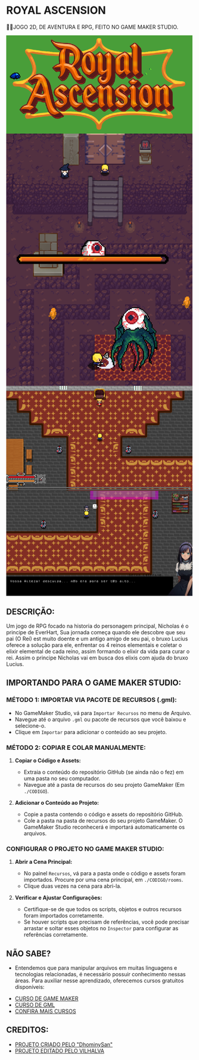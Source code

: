 # ROYAL ASCENSION
👨‍🏫JOGO 2D, DE AVENTURA E RPG, FEITO NO GAME MAKER STUDIO.

<img src="./IMAGENS/FOTO_1.png" align="center" width="500"> <br> 
<img src="./IMAGENS/FOTO_2.png" align="center" width="500"> <br>
<img src="./IMAGENS/FOTO_3.png" align="center" width="500"> <br>
<img src="./IMAGENS/FOTO_4.png" align="center" width="500"> <br>
<img src="./IMAGENS/FOTO_5.png" align="center" width="500"> <br>

## DESCRIÇÃO:
Um jogo de RPG focado na historia do personagem principal, Nicholas é o principe de EverHart, Sua jornada começa quando ele descobre que seu pai (O Rei) est muito doente e um antigo amigo de seu pai, o bruxo Lucius oferece a solução para ele, enfrentar os 4 reinos elementais e coletar o elixir elemental de cada reino, assim formando o elixir da vida para curar o rei. Assim o principe Nicholas vai em busca dos elixis com ajuda do bruxo Lucius.

## IMPORTANDO PARA O GAME MAKER STUDIO:
### MÉTODO 1: IMPORTAR VIA PACOTE DE RECURSOS (.gml):
   - No GameMaker Studio, vá para `Importar Recursos` no menu de Arquivo.
   - Navegue até o arquivo `.gml` ou pacote de recursos que você baixou e selecione-o.
   - Clique em `Importar` para adicionar o conteúdo ao seu projeto.

### MÉTODO 2: COPIAR E COLAR MANUALMENTE:
1. **Copiar o Código e Assets:**
   - Extraia o conteúdo do repositório GitHub (se ainda não o fez) em uma pasta no seu computador.
   - Navegue até a pasta de recursos do seu projeto GameMaker (Em `./CODIGO`).

2. **Adicionar o Conteúdo ao Projeto:**
   - Copie a pasta contendo o código e assets do repositório GitHub.
   - Cole a pasta na pasta de recursos do seu projeto GameMaker. O GameMaker Studio reconhecerá e importará automaticamente os arquivos.

### CONFIGURAR O PROJETO NO GAME MAKER STUDIO:
1. **Abrir a Cena Principal:**
   - No painel `Recursos`, vá para a pasta onde o código e assets foram importados. Procure por uma cena principal, em `./CODIGO/rooms`.
   - Clique duas vezes na cena para abri-la.

2. **Verificar e Ajustar Configurações:**
   - Certifique-se de que todos os scripts, objetos e outros recursos foram importados corretamente.
   - Se houver scripts que precisam de referências, você pode precisar arrastar e soltar esses objetos no `Inspector` para configurar as referências corretamente.
   
## NÃO SABE?
- Entendemos que para manipular arquivos em muitas linguagens e tecnologias relacionadas, é necessário possuir conhecimento nessas áreas. Para auxiliar nesse aprendizado, oferecemos cursos gratuitos disponíveis:
* [CURSO DE GAME MAKER](https://github.com/VILHALVA/CURSO-DE-GAME-MAKER)
* [CURSO DE GML](https://github.com/VILHALVA/CURSO-DE-GML)
* [CONFIRA MAIS CURSOS](https://github.com/VILHALVA?tab=repositories&q=+topic:CURSO)

## CREDITOS:
- [PROJETO CRIADO PELO "DhominySan"](https://github.com/DhominySan/Royal-Ascension)
- [PROJETO EDITADO PELO VILHALVA](https://github.com/VILHALVA)
